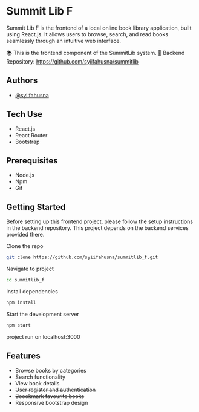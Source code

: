 
# Summit Lib F

Summit Lib F is the frontend of a local online book library application, built using React.js. It allows users to browse, search, and read books seamlessly through an intuitive web interface.

📚 This is the frontend component of the SummitLib system.
🔗 Backend Repository: https://github.com/syiifahusna/summitlib


## Authors

- [@syiifahusna](https://github.com/syiifahusna)


## Tech Use
- React.js
- React Router
- Bootstrap

## Prerequisites

- Node.js
- Npm
- Git


## Getting Started

Before setting up this frontend project, please follow the setup instructions in the backend repository. This project depends on the backend services provided there.

Clone the repo
```bash
git clone https://github.com/syiifahusna/summitlib_f.git
```

Navigate to project
```bash
cd summitlib_f
```


Install dependencies
```bash
npm install
```

Start the development server
```bash
npm start
```

project run on localhost:3000
## Features

- Browse books by categories
- Search functionality
- View book details
- ~~User register and authentication~~
- ~~Boookmark favourite books~~
- Responsive bootstrap design